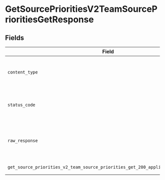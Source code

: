 # GetSourcePrioritiesV2TeamSourcePrioritiesGetResponse


## Fields

| Field                                                                                                                                                             | Type                                                                                                                                                              | Required                                                                                                                                                          | Description                                                                                                                                                       |
| ----------------------------------------------------------------------------------------------------------------------------------------------------------------- | ----------------------------------------------------------------------------------------------------------------------------------------------------------------- | ----------------------------------------------------------------------------------------------------------------------------------------------------------------- | ----------------------------------------------------------------------------------------------------------------------------------------------------------------- |
| `content_type`                                                                                                                                                    | *str*                                                                                                                                                             | :heavy_check_mark:                                                                                                                                                | HTTP response content type for this operation                                                                                                                     |
| `status_code`                                                                                                                                                     | *int*                                                                                                                                                             | :heavy_check_mark:                                                                                                                                                | HTTP response status code for this operation                                                                                                                      |
| `raw_response`                                                                                                                                                    | [requests.Response](https://requests.readthedocs.io/en/latest/api/#requests.Response)                                                                             | :heavy_minus_sign:                                                                                                                                                | Raw HTTP response; suitable for custom response parsing                                                                                                           |
| `get_source_priorities_v2_team_source_priorities_get_200_application_json_objects`                                                                                | List[[GetSourcePrioritiesV2TeamSourcePrioritiesGet200ApplicationJSON](../../models/operations/getsourceprioritiesv2teamsourceprioritiesget200applicationjson.md)] | :heavy_minus_sign:                                                                                                                                                | Successful Response                                                                                                                                               |